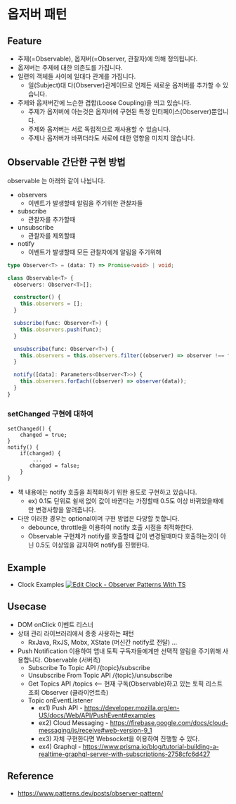# 옵저버 패턴

## Feature

- 주제(=Observable), 옵저버(=Observer, 관찰자)에 의해 정의됩니다.
- 옵저버는 주제에 대한 의존도를 가집니다.
- 일련의 객체들 사이에 일대다 관계를 가집니다.
  - 일(Subject)대 다(Observer)관계이므로 언제든 새로운 옵저버를 추가할 수 있습니다.
- 주제와 옵저버간에 느슨한 겹합(Loose Coupling)을 띄고 있습니다.
  - 주제가 옵저버에 아는것은 옵저버에 구현된 특정 인터페이스(Observer)뿐입니다.
  - 주제와 옵저버는 서로 독립적으로 재사용할 수 있습니다.
  - 주제나 옵저버가 바뀌더라도 서로에 대한 영향을 미치지 않습니다.

## Observable 간단한 구현 방법

observable 는 아래와 같이 나뉩니다.

- observers
  - 이벤트가 발생할때 알림을 주기위한 관찰자들
- subscribe
  - 관찰자를 추가할때
- unsubscribe
  - 관찰자를 제외할떄
- notify
  - 이벤트가 발생할때 모든 관찰자에게 알림을 주기위해

```ts
type Observer<T> = (data: T) => Promise<void> | void;

class Observable<T> {
  observers: Observer<T>[];

  constructor() {
    this.observers = [];
  }

  subscribe(func: Observer<T>) {
    this.observers.push(func);
  }

  unsubscribe(func: Observer<T>) {
    this.observers = this.observers.filter((observer) => observer !== func);
  }

  notify([data]: Parameters<Observer<T>>) {
    this.observers.forEach((observer) => observer(data));
  }
}
```

### setChanged 구현에 대하여

```
setChanged() {
    changed = true;
}
notify() {
    if(changed) {
        ...
       changed = false;
    }
}
```

- 책 내용에는 notify 호출을 최적화하기 위한 용도로 구현하고 있습니다.
  - ex) 0.1도 단위로 쉴새 없이 값이 바뀐다는 가정할때 0.5도 이상 바뀌었을때에만 변경사항을 알려줍니다.
- 다만 이러한 경우는 optional이며 구현 방법은 다양할 듯합니다.
  - debounce, throttle을 이용하여 notify 호출 시점을 최적화한다.
  - Observable 구현체가 notify를 호출할때 값이 변경될때마다 호출하는것이 아닌 0.5도 이상임을 감지하여 notify를 진행한다.

## Example

- Clock Examples
  [![Edit Clock - Observer Patterns With TS](https://codesandbox.io/static/img/play-codesandbox.svg)](https://codesandbox.io/s/clock-observer-patterns-with-ts-w25927?fontsize=14&hidenavigation=1&theme=dark)

## Usecase

- DOM onClick 이벤트 리스너
- 상태 관리 라이브러리에서 종종 사용하는 패턴
  - RxJava, RxJS, Mobx, XState (머신간 notify로 전달) ...
- Push Notification 이용하여 앱내 토픽 구독자들에게만 선택적 알림을 주기위해 사용합니다.
  Observable (서버측)
  - Subscribe To Topic API /{topic}/subscribe
  - Unsubscribe From Topic API /{topic}/unsubscribe
  - Get Topics API /topics <-- 현재 구독(Observable)하고 있는 토픽 리스트 조회
    Observer (클라이언트측)
  - Topic onEventListener
    - ex1) Push API - https://developer.mozilla.org/en-US/docs/Web/API/PushEvent#examples
    - ex2) Cloud Messaging - https://firebase.google.com/docs/cloud-messaging/js/receive#web-version-9_1
    - ex3) 자체 구현한다면 Websocket을 이용하여 진행할 수 있다.
    - ex4) Graphql - https://www.prisma.io/blog/tutorial-building-a-realtime-graphql-server-with-subscriptions-2758cfc6d427

## Reference

- https://www.patterns.dev/posts/observer-pattern/
